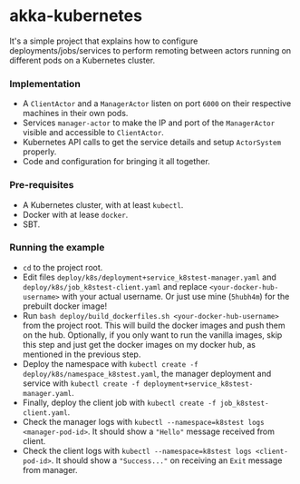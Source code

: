 # akka-kubernetes

It's a simple project that explains how to configure deployments/jobs/services to perform remoting between actors running on different pods on a Kubernetes cluster.

### Implementation

* A `ClientActor` and a `ManagerActor` listen on port `6000` on their respective machines in their own pods.
* Services `manager-actor` to make the IP and port of the `ManagerActor` visible and accessible to `ClientActor`.
* Kubernetes API calls to get the service details and setup `ActorSystem` properly.
* Code and configuration for bringing it all together.

### Pre-requisites
* A Kubernetes cluster, with at least `kubectl`.
* Docker with at lease `docker`.
* SBT.

### Running the example

* `cd` to the project root.
* Edit files `deploy/k8s/deployment+service_k8stest-manager.yaml` and `deploy/k8s/job_k8stest-client.yaml` and replace `<your-docker-hub-username>` with your actual username. Or just use mine (`5hubh4m`) for the prebuilt docker image!
* Run `bash deploy/build_dockerfiles.sh <your-docker-hub-username>` from the project root. This will build the docker images and push them on the hub. Optionally, if you only want to run the vanilla images, skip this step and just get the docker images on my docker hub, as mentioned in the previous step.
* Deploy the namespace with `kubectl create -f deploy/k8s/namespace_k8stest.yaml`, the manager deployment and service with `kubectl create -f deployment+service_k8stest-manager.yaml`.
* Finally, deploy the client job with `kubectl create -f job_k8stest-client.yaml`.
* Check the manager logs with `kubectl --namespace=k8stest logs <manager-pod-id>`. It should show a `"Hello"` message received from client.
* Check the client logs with `kubectl --namespace=k8stest logs <client-pod-id>`. It should show a `"Success..."` on receiving an `Exit` message from manager.
